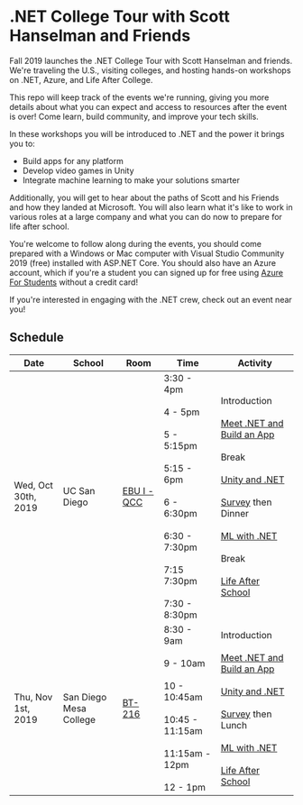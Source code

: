 # .NET College Tour with Scott Hanselman and Friends
Fall 2019 launches the .NET College Tour with Scott Hanselman and friends. We're traveling the U.S., visiting colleges, and hosting hands-on workshops on .NET, Azure, and Life After College. 

This repo will keep track of the events we're running, giving you more details about what you can expect and access to resources after the event is over! Come learn, build community, and improve your tech skills. 

In these workshops you will be introduced to .NET and the power it brings you to:
- Build apps for any platform
- Develop video games in Unity
- Integrate machine learning to make your solutions smarter

Additionally, you will get to hear about the paths of Scott and his Friends and how they landed at Microsoft. You will also learn what it's like to work in various roles at a large company and what you can do now to prepare for life after school. 

You're welcome to follow along during the events, you should come prepared with a Windows or Mac computer with Visual Studio Community 2019 (free) installed with ASP.NET Core. You should also have an Azure account, which if you're a student you can signed up for free using [Azure For Students](https://azure.microsoft.com/en-us/free/students/) without a credit card!

If you're interested in engaging with the .NET crew, check out an event near you!

## Schedule

<table>
<thead>
<tr>
<th>Date</th>
<th>School</th>
<th>Room</th>
<th>Time</th>
<th>Activity</th>
</tr>
</thead>
<tbody>
<tr>
<td>Wed, Oct 30th, 2019</td>
<td>UC San Diego</td>
<td><a href="http://jacobsschool.ucsd.edu/about/map.sfe" rel="nofollow">EBU I - QCC</a></td>
<td>3:30 - 4pm<br><br>4 - 5pm<br><br>5 - 5:15pm<br><br>5:15 - 6pm<br><br>6 - 6:30pm<br><br> 6:30 - 7:30pm<br><br>7:15  7:30pm<br><br> 7:30 - 8:30pm</td>
<td>Introduction<br><br><a href="Build%20a%20Web%20App%20with%20.NET">Meet .NET and Build an App</a><br><br>Break<br><br><a href="Unity%20and%20.NET">Unity and .NET</a><br><br><a href="https://forms.microsoft.com/Pages/ResponsePage.aspx?id=v4j5cvGGr0GRqy180BHbR02oMiz5Te5NtYjOFpXUHVFUOUtXNlgyWlpPNDlXSlBPWjVTRUlXUTBTSy4u" rel="nofollow">Survey</a> then Dinner<br><br><a href="ML%20with%20.NET">ML with .NET</a><br><br>Break<br><br><a href="Life%20After%20School">Life After School</a></td>
</tr>
<tr>
<td>Thu, Nov 1st, 2019</td>
<td>San Diego Mesa College</td>
  <td><a href="https://map.concept3d.com/?id=799#!ct/17135,16183,16178,0">BT-216</a></td>
<td>8:30 - 9am<br><br>9 - 10am<br><br>10 - 10:45am<br><br>10:45 - 11:15am<br><br>11:15am - 12pm<br><br>12 - 1pm</td>
<td>Introduction<br><br><a href="Build%20a%20Web%20App%20with%20.NET">Meet .NET and Build an App</a><br><br><a href="Unity%20and%20.NET">Unity and .NET</a><br><br><a href="https://forms.microsoft.com/Pages/ResponsePage.aspx?id=v4j5cvGGr0GRqy180BHbR02oMiz5Te5NtYjOFpXUHVFUOUtXNlgyWlpPNDlXSlBPWjVTRUlXUTBTSy4u" rel="nofollow">Survey</a> then Lunch<br><br><a href="ML%20with%20.NET">ML with .NET</a><br><br><a href="Life%20After%20School">Life After School</a></td>
</tr>
</tbody>
</table>
